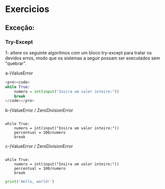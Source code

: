 # Exercicios

## Exceção:
### Try-Except
1- altere os seguinte algoritmos com um bloco try-except para tratar os devidos erros, modo que os sistemas a seguir possam ser executados sem "quebrar".

a-)ValueError

<!--Python-->

```py
<pre><code>
while True:
    numero = int(input("Insira um valor inteiro:"))
    break
</code></pre>
```


b-)ValueError / ZeroDivisionError
<pre><code>
while True:
    numero = int(input("Insira um valor inteiro:"))
    percentual = 100/numero
    break
</code></pre>

c-)ValueError / ZeroDivisionError
<pre><code>
while True:
    numero = int(input("Insira um valor inteiro:"))
    percentual = 100/numero
    break
</code></pre>

<!--Python-->

```py
print('Hello, world!')
```